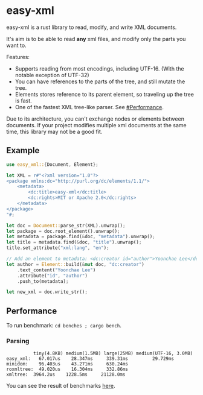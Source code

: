 # easy-xml

easy-xml is a rust library to read, modify, and write XML documents.

It's aim is to be able to read **any** xml files, and modify only the parts you want to.

Features:
- Supports reading from most encodings, including UTF-16. (With the notable exception of UTF-32)
- You can have references to the parts of the tree, and still mutate the tree.
- Elements stores reference to its parent element, so traveling up the tree is fast.
- One of the fastest XML tree-like parser. See [#Performance](https://github.com/bluegreenmagick/easy-xml#performance).

Due to its architecture, you can't exchange nodes or elements between documents. 
If your project modifies multiple xml documents at the same time, this library may not be a good fit.

## Example

```rust
use easy_xml::{Document, Element};

let XML = r#"<?xml version="1.0"?>
<package xmlns:dc="http://purl.org/dc/elements/1.1/">
    <metadata>
        <dc:title>easy-xml</dc:title>
        <dc:rights>MIT or Apache 2.0</dc:rights>
    </metadata>
</package>
"#;

let doc = Document::parse_str(XML).unwrap();
let package = doc.root_element().unwrap();
let metadata = package.find(&doc, "metadata").unwrap();
let title = metadata.find(&doc, "title").unwrap();
title.set_attribute("xml:lang", "en");

// Add an element to metadata: <dc:creator id="author">Yoonchae Lee</dc:creator>
let author = Element::build(&mut doc, "dc:creator")
    .text_content("Yoonchae Lee")
    .attribute("id", "author")
    .push_to(metadata);

let new_xml = doc.write_str();
```

## Performance

To run benchmark: `cd benches ; cargo bench`. 

### Parsing
```
          tiny(4.8KB) medium(1.5MB) large(25MB) medium(UTF-16, 3.0MB)
easy_xml:   67.017us    28.347ms     339.31ms         29.729ms
minidom:    96.403us    43.271ms     630.24ms
roxmltree:  49.020us    16.304ms     332.86ms
xmltree:  3964.2us    1228.5ms     21128.0ms
```

You can see the result of benchmarks [here](https://github.com/BlueGreenMagick/easy-xml/actions/runs/1291967402).